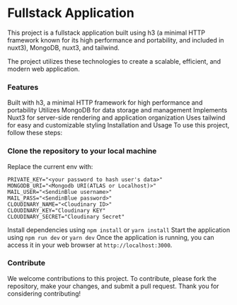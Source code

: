 # Fullstack Application

This project is a fullstack application built using h3 (a minimal HTTP framework known for its high performance and portability, and included in nuxt3), MongoDB, nuxt3, and tailwind.

The project utilizes these technologies to create a scalable, efficient, and modern web application.


### Features

Built with h3, a minimal HTTP framework for high performance and portability
Utilizes MongoDB for data storage and management
Implements Nuxt3 for server-side rendering and application organization
Uses tailwind for easy and customizable styling
Installation and Usage
To use this project, follow these steps:


### Clone the repository to your local machine

Replace the current env with:
```
PRIVATE_KEY="<your password to hash user's data>"
MONGODB_URI="<Mongodb URI(ATLAS or Localhost)>"
MAIL_USER="<SendinBlue username>"
MAIL_PASS="<SendinBlue password>"
CLOUDINARY_NAME="<Cloudinary ID>"
CLOUDINARY_KEY="Cloudinary KEY"
CLOUDINARY_SECRET="Cloudinary Secret"
```
Install dependencies using `npm install` or `yarn install`
Start the application using `npm run dev` or `yarn dev`
Once the application is running, you can access it in your web browser at `http://localhost:3000`.

### Contribute
We welcome contributions to this project. To contribute, please fork the repository, make your changes, and submit a pull request. Thank you for considering contributing!
